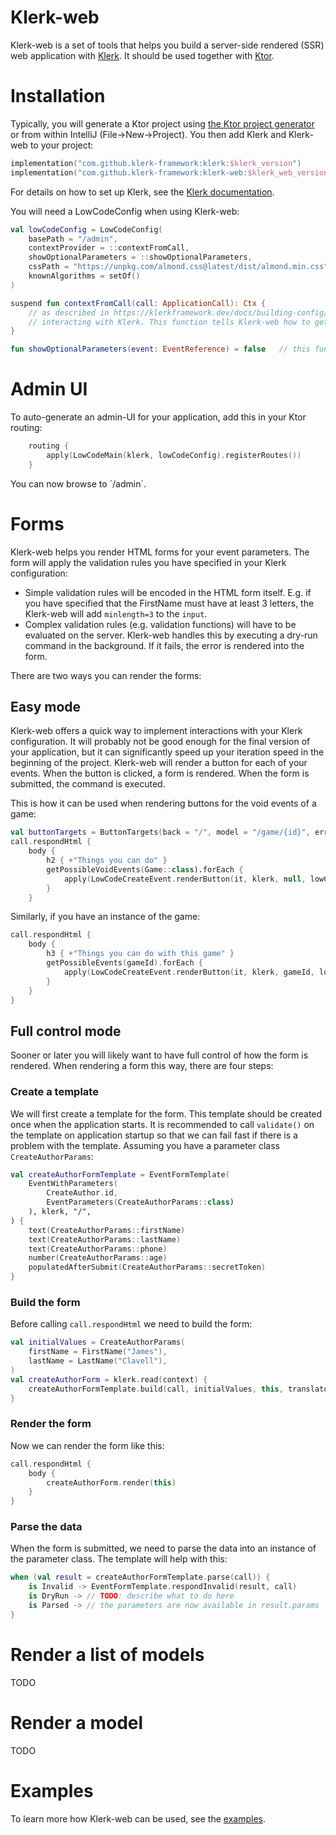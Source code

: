 # Klerk-web

Klerk-web is a set of tools that helps you build a server-side rendered (SSR) web application with 
[Klerk](https://klerkframework.dev/). It should be used together with [Ktor](https://ktor.io). 

# Installation

Typically, you will generate a Ktor project using [the Ktor project generator](https://start.ktor.io/) or from within 
IntelliJ (File→New→Project). You then add Klerk and Klerk-web to your project:  

```kotlin
implementation("com.github.klerk-framework:klerk:$klerk_version")
implementation("com.github.klerk-framework:klerk-web:$klerk_web_version") 
```

For details on how to set up Klerk, see the [Klerk documentation](https://klerkframework.dev/docs/intro).

You will need a LowCodeConfig when using Klerk-web:
```kotlin
val lowCodeConfig = LowCodeConfig(
    basePath = "/admin",
    contextProvider = ::contextFromCall,
    showOptionalParameters = ::showOptionalParameters,
    cssPath = "https://unpkg.com/almond.css@latest/dist/almond.min.css",
    knownAlgorithms = setOf()
)

suspend fun contextFromCall(call: ApplicationCall): Ctx {
    // as described in https://klerkframework.dev/docs/building-config/context a Context is always required when 
    // interacting with Klerk. This function tells Klerk-web how to get this Context.  
}

fun showOptionalParameters(event: EventReference) = false   // this function will not required in the future
```

# Admin UI

To auto-generate an admin-UI for your application, add this in your Ktor routing:
```kotlin
    routing {
        apply(LowCodeMain(klerk, lowCodeConfig).registerRoutes())
    }
```

You can now browse to ´/admin´.

# Forms

Klerk-web helps you render HTML forms for your event parameters. The form will apply the validation rules you have
specified in your Klerk configuration:
* Simple validation rules will be encoded in the HTML form itself. E.g. if you have specified that the FirstName
must have at least 3 letters, the Klerk-web will add `minlength=3` to the `input`.
* Complex validation rules (e.g. validation functions) will have to be evaluated on the server.
Klerk-web handles this by executing a dry-run command in the background. If it fails, the error is rendered into the form. 

There are two ways you can render the forms:

## Easy mode
Klerk-web offers a quick way to implement interactions with your Klerk configuration. It will probably not be good 
enough for the final version of your application, but it can significantly speed up your iteration speed in the beginning
of the project. Klerk-web will render a button for each of your events. When the button is clicked, a form is rendered. 
When the form is submitted, the command is executed.

This is how it can be used when rendering buttons for the void events of a game:
```kotlin
val buttonTargets = ButtonTargets(back = "/", model = "/game/{id}", error = "/")    // where to navigate after form 
call.respondHtml {
    body {
        h2 { +"Things you can do" }
        getPossibleVoidEvents(Game::class).forEach {
            apply(LowCodeCreateEvent.renderButton(it, klerk, null, lowCodeConfig, buttonTargets, context))
        }
    }
```

Similarly, if you have an instance of the game:

```kotlin
call.respondHtml {
    body {
        h3 { +"Things you can do with this game" }
        getPossibleEvents(gameId).forEach {
            apply(LowCodeCreateEvent.renderButton(it, klerk, gameId, lowCodeConfig, buttonTargets, context))
        }
    }
}
```

## Full control mode
Sooner or later you will likely want to have full control of how the form is rendered. When rendering a form this way, 
there are four steps:

### Create a template
We will first create a template for the form. This template should be created once when the application starts. It is
recommended to call `validate()` on the template on application startup so that we can fail fast if there is a problem
with the template. Assuming you have a parameter class `CreateAuthorParams`:
```kotlin
val createAuthorFormTemplate = EventFormTemplate(
    EventWithParameters(
        CreateAuthor.id,
        EventParameters(CreateAuthorParams::class)
    ), klerk, "/",
) {
    text(CreateAuthorParams::firstName)
    text(CreateAuthorParams::lastName)
    text(CreateAuthorParams::phone)
    number(CreateAuthorParams::age)
    populatedAfterSubmit(CreateAuthorParams::secretToken)
}
```

### Build the form
Before calling `call.respondHtml` we need to build the form:
```kotlin
val initialValues = CreateAuthorParams(
    firstName = FirstName("James"),
    lastName = LastName("Clavell"),
)
val createAuthorForm = klerk.read(context) {
    createAuthorFormTemplate.build(call, initialValues, this, translator = context.translator)
}
```

### Render the form
Now we can render the form like this:
```kotlin
call.respondHtml {
    body {
        createAuthorForm.render(this)
    }
}
```

### Parse the data
When the form is submitted, we need to parse the data into an instance of the parameter class. The template will help
with this:
```kotlin
when (val result = createAuthorFormTemplate.parse(call)) {
    is Invalid -> EventFormTemplate.respondInvalid(result, call)
    is DryRun -> // TODO: describe what to do here
    is Parsed -> // the parameters are now available in result.params
}
```

# Render a list of models
TODO

# Render a model
TODO

# Examples
To learn more how Klerk-web can be used, see the [examples](https://github.com/search?q=org%3Aklerk-framework+example&type=repositories). 
